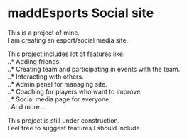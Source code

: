 # maddEsports Social site

This is a project of mine.  
I am creating an esport/social media site.  

This project includes lot of features like:  
    ..* Adding friends.  
    ..* Creating team and participating in events with the team.  
    ..* Interacting with others.  
    ..* Admin panel for managing site.  
    ..* Coaching for players who want to improve.  
    ..* Social media page for everyone.  
    ..And more...  

This project is still under construction.  
Feel free to suggest features I should include.  
